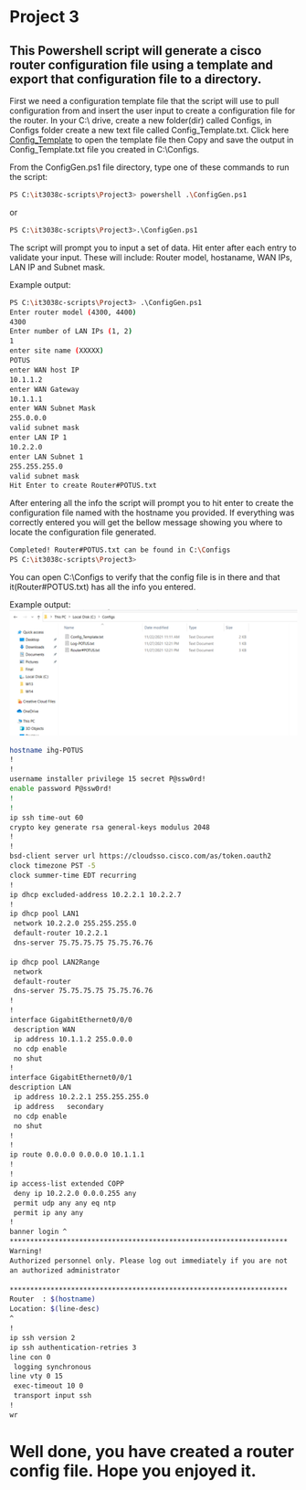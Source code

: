 # Project 3

## This Powershell script will generate a cisco router configuration file using a template and export that configuration file to a directory.

First we need a configuration template file that the script will use to pull configuration from and insert the user input to create a configuration file for the router.
In your C:\ drive, create a new folder(dir) called  Configs, in Configs folder create a new text file called Config_Template.txt. Click here [Config_Template](/Project3/ConfigTemplate.md) to open the template file then Copy and save the output in Config_Template.txt file you created in C:\Configs. 

From the ConfigGen.ps1 file directory, type one of these commands to run the script:
```bash
PS C:\it3038c-scripts\Project3> powershell .\ConfigGen.ps1 
```
or
```bash
PS C:\it3038c-scripts\Project3>.\ConfigGen.ps1 
```
The script will prompt you to input a set of data. Hit enter after each entry to validate your input.
These will include: Router model, hostaname, WAN IPs, LAN IP and Subnet mask.

Example output:
```bash
PS C:\it3038c-scripts\Project3> .\ConfigGen.ps1
Enter router model (4300, 4400)
4300
Enter number of LAN IPs (1, 2)
1
enter site name (XXXXX)
POTUS
enter WAN host IP
10.1.1.2
enter WAN Gateway
10.1.1.1
enter WAN Subnet Mask
255.0.0.0
valid subnet mask
enter LAN IP 1
10.2.2.0
enter LAN Subnet 1
255.255.255.0
valid subnet mask
Hit Enter to create Router#POTUS.txt
```
After entering all the info the script will prompt you to hit enter to create the configuration file named with the hostname you provided.
If everything was correctly entered you will get the bellow message showing you where to locate the configuration file generated.
```bash
Completed! Router#POTUS.txt can be found in C:\Configs
PS C:\it3038c-scripts\Project3>
```
You can open C:\Configs to verify that the config file is in there and that it(Router#POTUS.txt) has all the info you entered.

Example output:
![](2021-11-27-12-34-05.png)

```bash
hostname ihg-POTUS
!
!
username installer privilege 15 secret P@ssw0rd!
enable password P@ssw0rd!
!  
!  
ip ssh time-out 60
crypto key generate rsa general-keys modulus 2048
!
!
bsd-client server url https://cloudsso.cisco.com/as/token.oauth2
clock timezone PST -5
clock summer-time EDT recurring
!
ip dhcp excluded-address 10.2.2.1 10.2.2.7
!
ip dhcp pool LAN1
 network 10.2.2.0 255.255.255.0
 default-router 10.2.2.1
 dns-server 75.75.75.75 75.75.76.76
 
ip dhcp pool LAN2Range
 network  
 default-router 
 dns-server 75.75.75.75 75.75.76.76
!
!
interface GigabitEthernet0/0/0
 description WAN 
 ip address 10.1.1.2 255.0.0.0 
 no cdp enable
 no shut
!
interface GigabitEthernet0/0/1
description LAN
 ip address 10.2.2.1 255.255.255.0
 ip address   secondary 
 no cdp enable
 no shut
!
!
ip route 0.0.0.0 0.0.0.0 10.1.1.1
!
!
ip access-list extended COPP
 deny ip 10.2.2.0 0.0.0.255 any 
 permit udp any any eq ntp
 permit ip any any
!
banner login ^
********************************************************************
Warning!
Authorized personnel only. Please log out immediately if you are not 
an authorized administrator
 
******************************************************************** 
Router  : $(hostname) 
Location: $(line-desc) 
^
!
ip ssh version 2 
ip ssh authentication-retries 3
line con 0
 logging synchronous
line vty 0 15
 exec-timeout 10 0
 transport input ssh
!
wr
```
# Well done, you have created a router config file. Hope you enjoyed it.





